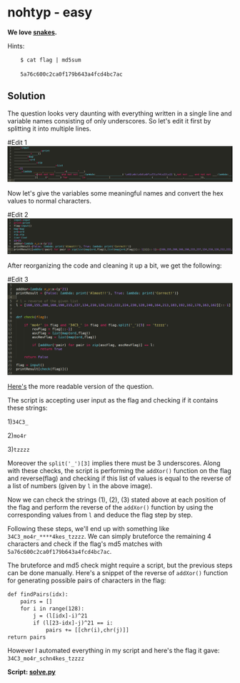 # nohtyp - easy

<b>We love [snakes](./nohtyp.py). </b>

Hints:
```
    $ cat flag | md5sum

    5a76c600c2ca0f179b643a4fcd4bc7ac
```

## Solution

The question looks very daunting with everything written in a single line and variable names consisting of only underscores.
So let's edit it first by splitting it into multiple lines.

#Edit 1
![edit1](./images/edit1.png)

Now let's give the variables some meaningful names and convert the hex values to normal characters.

#Edit 2
![edit2](./images/edit2.png)

After reorganizing the code and cleaning it up a bit, we get the following:

#Edit 3
![edit3](./images/edit3.png)

[Here's](./modified.py) the more readable version of the question.

The script is accepting user input as the flag and checking if it contains these strings:

1)`34C3_`

2)`mo4r`

3)`tzzzz`

Moreover the `split('_')[3]` implies there must be 3 underscores. Along with these checks, the script is performing the `addXor()` function on the flag and reverse(flag) and checking if this list of values is equal to the reverse of a list of numbers (given by `l` in the above image).

Now we can check the strings (1), (2), (3) stated above at each position of the flag and perform the reverse of the `addXor()` function by using the corresponding values from `l` and deduce the flag step by step.

Following these steps, we'll end up with something like `34C3_mo4r_****4kes_tzzzz`. We can simply bruteforce the remaining 4 characters and check if the flag's md5 matches with `5a76c600c2ca0f179b643a4fcd4bc7ac`.

The bruteforce and md5 check might require a script, but the previous steps can be done manually. Here's a snippet of the reverse of `addXor()` function for generating possible pairs of characters in the flag:
```
def findPairs(idx):
    pairs = []
    for i in range(128):
        j = (l[idx]-i)^21
        if (l[23-idx]-j)^21 == i:
            pairs += [[chr(i),chr(j)]]
return pairs
```

However I automated everything in my script and here's the flag it gave: `34C3_mo4r_schn4kes_tzzzz`

<b>Script: [solve.py](./solve.py)</b>
